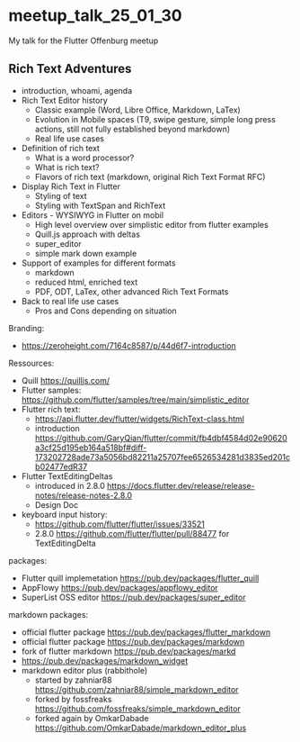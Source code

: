 # meetup_talk_25_01_30

My talk for the Flutter Offenburg meetup

## Rich Text Adventures

- introduction, whoami, agenda
- Rich Text Editor history
    - Classic example (Word, Libre Office, Markdown, LaTex)
    - Evolution in Mobile spaces (T9, swipe gesture, simple long press actions, still not fully established beyond markdown)
    - Real life use cases
- Definition of rich text
    - What is a word processor?
    - What is rich text?
    - Flavors of rich text (markdown, original Rich Text Format RFC)
- Display Rich Text in Flutter
    - Styling of text
    - Styling with TextSpan and RichText
- Editors - WYSIWYG in Flutter on mobil
    - High level overview over simplistic editor from flutter examples
    - Quill.js approach with deltas
    - super_editor
    - simple mark down example
- Support of examples for different formats
    - markdown
    - reduced html, enriched text
    - PDF, ODT, LaTex, other advanced Rich Text Formats
- Back to real life use cases
    - Pros and Cons depending on situation

Branding:
- https://zeroheight.com/7164c8587/p/44d6f7-introduction

Ressources:
- Quill https://quilljs.com/
- Flutter samples: https://github.com/flutter/samples/tree/main/simplistic_editor
- Flutter rich text:
    - https://api.flutter.dev/flutter/widgets/RichText-class.html
    - introduction https://github.com/GaryQian/flutter/commit/fb4dbf4584d02e90620a3cf25d195eb164a518bf#diff-173202728ade73a5056bd82211a25707fee6526534281d3835ed201cb02477edR37
- Flutter TextEditingDeltas
    - introduced in 2.8.0 https://docs.flutter.dev/release/release-notes/release-notes-2.8.0
    - Design Doc
- keyboard input history:
    - https://github.com/flutter/flutter/issues/33521
    - 2.8.0 https://github.com/flutter/flutter/pull/88477 for TextEditingDelta

packages:
- Flutter quill implemetation https://pub.dev/packages/flutter_quill
- AppFlowy https://pub.dev/packages/appflowy_editor
- SuperList OSS editor https://pub.dev/packages/super_editor

markdown packages:
- official flutter package https://pub.dev/packages/flutter_markdown
- official flutter package https://pub.dev/packages/markdown
- fork of flutter markdown https://pub.dev/packages/markd
- https://pub.dev/packages/markdown_widget
- markdown editor plus (rabbithole)
    - started by zahniar88 https://github.com/zahniar88/simple_markdown_editor
    - forked by fossfreaks https://github.com/fossfreaks/simple_markdown_editor
    - forked again by OmkarDabade https://github.com/OmkarDabade/markdown_editor_plus